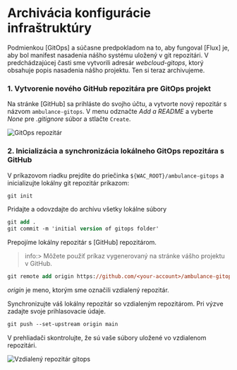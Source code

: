 # Archivácia konfigurácie infraštruktúry

Podmienkou [GitOps] a súčasne predpokladom na to, aby fungoval [Flux] je, aby bol manifest nasadenia nášho systému uložený v git repozitári.  V predchádzajúcej časti sme
vytvorili adresár _webcloud-gitops_, ktorý obsahuje popis nasadenia nášho projektu.  Ten si teraz archivujeme.

### 1. Vytvorenie nového GitHub repozitára pre GitOps projekt

Na stránke [GitHub] sa prihláste do svojho účtu, a vytvorte nový repozitár s názvom `ambulance-gitops`. V menu odznačte _Add a README_ a vyberte _None_ pre _.gitignore_ súbor a stlačte `Create`.

![GitOps repozitár](./img/070-01-GitOpsRepo.png)

### 2. Inicializácia a synchronizácia lokálneho GitOps repozitára s GitHub

V príkazovom riadku prejdite do priečinka `${WAC_ROOT}/ambulance-gitops` a inicializujte lokálny git repozitár príkazom:

```ps
git init
```

Pridajte a odovzdajte do archívu všetky lokálne súbory

```ps
git add .
git commit -m 'initial version of gitops folder'
```

Prepojíme lokálny repozitár s [GitHub] repozitárom.

>info:> Môžete použiť príkaz vygenerovaný na stránke vášho projektu v GitHub.

```ps
git remote add origin https://github.com/<your-account>/ambulance-gitops.git
```

_origin_ je meno, ktorým sme označili vzdialený repozitár.

Synchronizujte váš lokálny repozitár so vzdialeným repozitárom. Pri výzve zadajte svoje prihlasovacie údaje.

```ps
git push --set-upstream origin main
```

V prehliadači skontrolujte, že sú vaše súbory uložené vo vzdialenom repozitári.

![Vzdialený repozitár gitops](./img/070-02-RepoContent.png)
